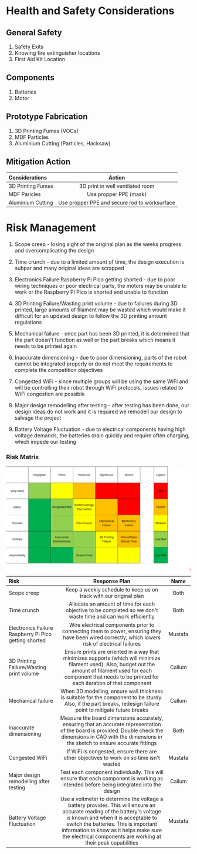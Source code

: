 # Health and Safety Considerations

## General Safety
1. Safety Exits
2. Knowing fire extinguisher locations
3. First Aid Kit Location

## Components
1. Batteries
2. Motor

## Prototype Fabrication
1. 3D Printing Fumes (VOCs)
2. MDF Particles
3. Aluminium Cutting (Particles, Hacksaw)

## Mitigation Action
| Considerations             | Action |
| :---------------- |  :----: |
|  3D Printing Fumes       |   3D print in well ventilated room  |
|  MDF Paricles      |   Use propper PPE (mask)  |  
|  Aluminium Cutting      |   Use propper PPE and secure rod to worksurface |  

# Risk Management
1. Scope creep - losing sight of the original plan as the weeks progress and overcomplicating the design

2. Time crunch - due to a limited amount of time, the design execution is subpar and many original ideas are scrapped

3. Electronics Failure Raspberry Pi Pico getting shorted - due to poor wiring techniques or poor electrical parts, the motors may be unable to work or the Raspberry Pi Pico is shorted and unable to function

4. 3D Printing Failure/Wasting print volume - due to failures during 3D printed, large amounts of filament may be wasted which would make it difficult for an updated design to follow the 3D printing amount regulations

5. Mechanical failure - once part has been 3D printed, it is determined that the part doesn't function as well or the part breaks which means it needs to be printed again

6. Inaccurate dimensioning - due to poor dimensioning, parts of the robot cannot be integrated properly or do not meet the requirements to complete the competition objectives

7. Congested WiFi - since multiple groups will be using the same WiFi and will be controlling their robot through WiFi protocols, issues related to WiFi congestion are possible

8. Major design remodelling after testing - after testing has been done, our design ideas do not work and it is required we remodell our design to salvage the project

9. Battery Voltage Fluctuation - due to electrical components having high voltage demands, the batteries drain quickly and require often charging, which impede our testing


### Risk Matrix
![Screenshot](../../images/rounds/1/RiskMatrix.png)


| Risk              | Response Plan | Name |
| :---------------- |  :----: | :----: | 
|  Scope creep       |   Keep a weekly schedule to keep us on track with our original plan  | Both |
|  Time crunch       |   Allocate an amount of time for each objective to be completed so we don't waste time and can work efficiently  | Both |
|  Electronics Failure Raspberry Pi Pico getting shorted       | Wire electrical components prior to connecting them to power, ensuring they have been wired correctly, which lowers risk of electrical failures | Mustafa |
|  3D Printing Failure/Wasting print volume      | Ensure prints are oriented in a way that minimizes supports (which will minimize filament used). Also, budget out the amount of filament used for each component that needs to be printed for each iteration of that component| Callum |
|  Mechanical failure       | When 3D modelling, ensure wall thickness is suitable for the component to be sturdy. Also, if the part breaks, redesign failure point to mitigate future breaks| Callum |
|  Inaccurate dimensioning       |   Measure the board dimensions accurately, ensuring that an accurate representation of the board is provided. Double check the dimensions in CAD with the dimensions in the sketch to ensure accurate fittings| Both |
|  Congested WiFi       |   If WiFi is congested, ensure there are other objectives to work on so time isn't wasted | Mustafa |
|  Major design remodelling after testing      | Test each component individually. This will ensure that each component is working as intended before being integrated into the design| Callum|
|  Battery Voltage Fluctuation       | Use a voltmeter to determine the voltage a battery provides. This will ensure an accurate reading of the battery's voltage is known and when it is acceptable to switch the batteries. This is important information to know as it helps make sure the electrical components are working at their peak capabilities| Mustafa|


